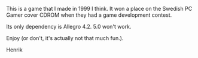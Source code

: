 This is a game that I made in 1999 I think. It won a place on the Swedish PC Gamer cover CDROM when they had a game development contest.

Its only dependency is Allegro 4.2.  5.0 won't work.

Enjoy (or don't, it's actually not that much fun.).

Henrik
